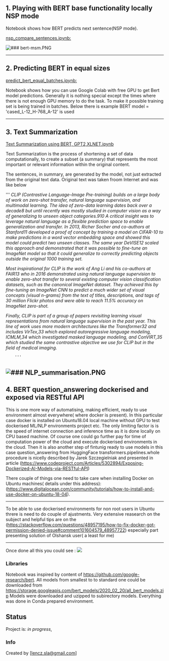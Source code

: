 

## 1. Playing with BERT base functionality locally NSP mode

Notebook shows how BERT predicts next sentence(NSP mode).

[nsp_compare_sentences.ipynb:](https://github.com/len-sla/NLP/blob/master/nsp_compare_sentences.ipynb)


![### bert-msm.PNG](bert-nsp.PNG)



---
## 2. Predicting BERT in equal sizes
[predict_bert_equal_batches.ipynb:](https://github.com/len-sla/NLP/blob/master/predict_bert_equal_batches.ipynb)

Notebook shows how you can use Google Colab with free GPU to get Bert model predictions. Generally it is nothing special except the times where there is not enough GPU memory to do the task. To make it possible training set is being trained in batches. Below there is example BERT model = 'cased_L-12_H-768_A-12' is used

---
## 3. Text Summarization


[Text Summarization using BERT, GPT2,XLNET.ipynb](https://github.com/len-sla/NLP/blob/master/Text%20Summarization%20using%20BERT%2C%20GPT2%2CXLNET.ipynb)



Text Summarization is the process of shortening a set of data computationally, to create a subset (a summary) that represents the most important or relevant information within the original content.

The sentences, in summary, are generated by the model, not just extracted from the original text data.
Original text was taken froom Internet and was like below

'''
       _CLIP (Contrastive Language–Image Pre-training) builds on a large body of work on zero-shot transfer, natural language supervision, and multimodal learning. The idea of zero-data learning dates back over a decade8 but until recently was mostly studied in computer vision as a way of generalizing to unseen object categories.910 A critical insight was to leverage natural language as a flexible prediction space to enable generalization and transfer. In 2013, Richer Socher and co-authors at Stanford11 developed a proof of concept by training a model on CIFAR-10 to make predictions in a word vector embedding space and showed this model could predict two unseen classes. The same year DeVISE12 scaled this approach and demonstrated that it was possible to fine-tune an ImageNet model so that it could generalize to correctly predicting objects outside the original 1000 training set._

_Most inspirational for CLIP is the work of Ang Li and his co-authors at FAIR13 who in 2016 demonstrated using natural language supervision to enable zero-shot transfer to several existing computer vision classification datasets, such as the canonical ImageNet dataset. They achieved this by fine-tuning an ImageNet CNN to predict a much wider set of visual concepts (visual n-grams) from the text of titles, descriptions, and tags of 30 million Flickr photos and were able to reach 11.5% accuracy on ImageNet zero-shot._

_Finally, CLIP is part of a group of papers revisiting learning visual representations from natural language supervision in the past year. This line of work uses more modern architectures like the Transformer32 and includes VirTex,33 which explored autoregressive language modeling, ICMLM,34 which investigated masked language modeling, and ConVIRT,35 which studied the same contrastive objective we use for CLIP but in the field of medical imaging._

        '''

![### NLP_summarisation.PNG](NLP_summarisation.PNG)
---


## 4. BERT question_answering  dockerised and exposed via RESTful API

This is one more  way of automatising, making efficient, ready to use environment almost everywhere( where docker is present).
In this particular case docker is installed on Ubuntu18.04 local machine without GPU to test dockerised ML/NLP environments project etc.
The only limiting factor is is the speed  of internet connection and inference time as it is done  locally on CPU based machine. Of course one could go further pay for 
time of computation power of the cloud and execute dockerised environments in the cloud. Then it is also another step of fintunig ready to use models
in this case question_answering from HuggingFace transformers.pipelines.whole procedure is nicelly described by Jarek Szczegielniak and presented in article (https://www.codeproject.com/Articles/5302894/Exposing-Dockerized-AI-Models-via-RESTful-API) 

There couple of things one need to take care when installing  Docker on  Ubuntu machines( details under this address):
(https://www.digitalocean.com/community/tutorials/how-to-install-and-use-docker-on-ubuntu-18-04).


---
To be able to use dockerised environments for non root users in Ubuntu  threre is need to do couple of ajustments. 
Very extensive reasearch on the subject and helpful tips are  on the (https://stackoverflow.com/questions/48957195/how-to-fix-docker-got-permission-denied-issue#comment101604579_48957722)
especially part presenting solution of Olshansk user( a least for me)

---

Once done all this you could see :
![](nlp-issue.gif)


### Libraries
Notebook was inspired by content of https://github.com/google-research/bert. All models from smallest to to standard one could be downloaded from https://storage.googleapis.com/bert_models/2020_02_20/all_bert_models.zip Models were downloaded and uzipped to subirectory models. Everything was done in Conda prepared environment.

 
 

## Status
Project is: _in progress_, 




### Info
Created by [lencz.sla@gmail.com]
